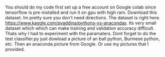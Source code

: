 
You should do my code first set up a free account on Google colab since tensorflow is pre-installed and run it on gpu with high ram. Download this dataset. Im pretty sure you don't need directions. The dataset is right here. https://www.kaggle.com/pvaddina/pythons-vs-anacondas. Its very small dataset which which can make training and validation accuracy difficult. Thats why I had to experiment with the paramaters. Dont forget to do the test classifier.py just dowload a picture of an ball python, Burmese python, etc. Then an anaconda picture from Google. Or use my pictures that I provided.
